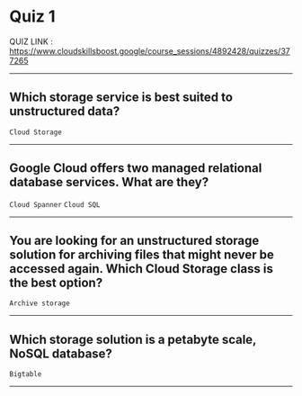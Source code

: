# Quiz 1

QUIZ LINK : https://www.cloudskillsboost.google/course_sessions/4892428/quizzes/377265

---

## Which storage service is best suited to unstructured data?

`Cloud Storage`

---

## Google Cloud offers two managed relational database services. What are they?

`Cloud Spanner` `Cloud SQL`

---

## You are looking for an unstructured storage solution for archiving files that might never be accessed again. Which Cloud Storage class is the best option?

`Archive storage`

---

## Which storage solution is a petabyte scale, NoSQL database?

`Bigtable`

---
